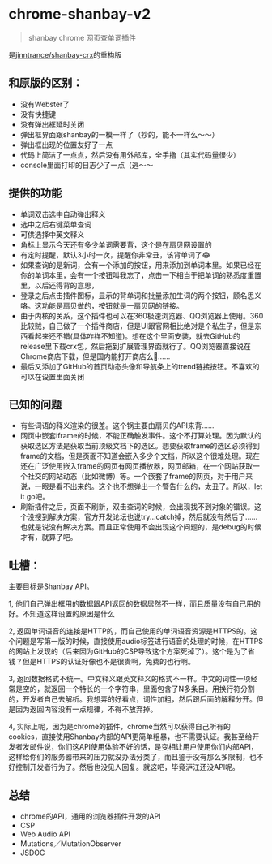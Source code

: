 # chrome-shanbay-v2

> shanbay chrome 网页查单词插件

是[jinntrance/shanbay-crx](https://github.com/jinntrance/shanbay-crx)的重构版


## 和原版的区别：
- 没有Webster了
- 没有快捷键
- 没有弹出框延时关闭
- 弹出框界面跟shanbay的一模一样了（抄的，能不一样么～～）
- 弹出框出现的位置友好了一点
- 代码上简洁了一点点，然后没有用外部库，全手撸（其实代码量很少）
- console里面打印的日志少了一点（逃～～

## 提供的功能
- 单词双击选中自动弹出释义
- 选中之后右键菜单查词
- 可供选择中英文释义
- 角标上显示今天还有多少单词需要背，这个是在扇贝网设置的
- 有定时提醒，默认3小时一次，提醒你非常丑，该背单词了😂
- 如果查询的是新词，会有一个添加的按钮，用来添加到单词本里。如果已经在你的单词本里，会有一个按钮叫我忘了，点击一下相当于把单词的熟悉度重置里，以后还得背的意思，
- 登录之后点击插件图标，显示的背单词和批量添加生词的两个按钮，顾名思义咯。这功能是扇贝做的，按钮就是一扇贝网的链接。
- 由于内核的关系，这个插件也可以在360极速浏览器、QQ浏览器上使用。360比较贼，自己做了一个插件商店，但是UI跟官网相比绝对是个私生子，但是东西看起来还不错(具体咋样不知道)。想在这个里面安装，就去GitHub的release里下载crx包，然后拖到扩展管理界面就行了。QQ浏览器直接说在Chrome商店下载，但是国内能打开商店么🤣……
- 最后又添加了GitHub的首页动态头像和导航条上的trend链接按钮。不喜欢的可以在设置里面关闭



## 已知的问题

- 有些词语的释义渲染的很差。这个锅主要由扇贝的API来背……
- 网页中嵌套iframe的时候，不能正确触发事件。这个不打算处理。因为默认的获取选区方法是获取当前顶级文档下的选区。想要获取frame的选区必须得到frame的文档，但是页面不知道会嵌入多少个文档，所以这个很难处理。现在还在广泛使用嵌入frame的网页有网页播放器，网页邮箱，在一个网站获取一个社交的网站动态（比如微博）等。一个嵌套了frame的网页，对于用户来说，一眼是看不出来的。这个也不想弹出一个警告什么的，太丑了。所以，let it go吧。
- 刷新插件之后，页面不刷新，双击查词的时候，会出现找不到对象的错误。这个没搜到解决方案，官方开发论坛也说try...catch掉，然后就没有然后了……也就是说没有解决方案。而且正常使用不会出现这个问题的，是debug的时候才有，就算了吧。

## 吐槽：

主要目标是Shanbay API。

1, 他们自己弹出框用的数据跟API返回的数据居然不一样，而且质量没有自己用的好。不知道这样设置的原因是什么

2, 返回单词语音的连接是HTTP的，而自己使用的单词语音资源是HTTPS的。这个问题是写第一版的时候，直接使用audio标签进行语音的处理的时候，在HTTPS的网站上发现的（后来因为GitHub的CSP导致这个方案死掉了）。这个是为了省钱？但是HTTPS的认证好像也不是很贵啊，免费的也行啊。

3, 返回数据格式不统一。中文释义跟英文释义的格式不一样。中文的词性一项经常是空的，就返回一个特长的一个字符串，里面包含了N多条目。用换行符分割的，开发者自己去解析。我想弄的好看点，词性加粗，然后跟后面的解释分开。但是因为返回内容没有一点规律，不得不放弃掉。

4, 实际上呢，因为是chrome的插件，chrome当然可以获得自己所有的cookies，直接使用Shanbay内部的API更简单粗暴，也不需要认证。我甚至给开发者发邮件说，你们这API使用体验不好的话，是变相让用户使用你们内部API，这样给你们的服务器带来的压力就没办法分类了，而且鉴于没有那么多限制，也不好控制开发者行为了。然后也没见人回复。就这吧，毕竟沪江还没API呢。


## 总结

- chrome的API，通用的浏览器插件开发的API
- CSP
- Web Audio API
- Mutations／MutationObserver
- JSDOC
